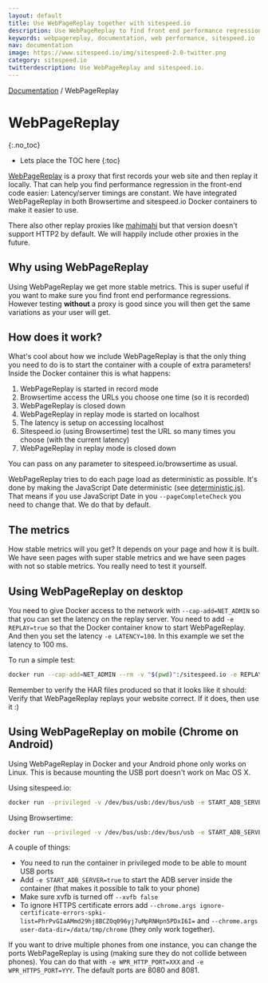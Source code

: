 ```yaml
---
layout: default
title: Use WebPageReplay together with sitespeed.io
description: Use WebPageReplay to find front end performance regressions.
keywords: webpagereplay, documentation, web performance, sitespeed.io
nav: documentation
image: https://www.sitespeed.io/img/sitespeed-2.0-twitter.png
category: sitespeed.io
twitterdescription: Use WebPageReplay and sitespeed.io.
---
```


[Documentation]({{site.baseurl}}/documentation/sitespeed.io/) / WebPageReplay

# WebPageReplay
{:.no_toc}

* Lets place the TOC here
{:toc}

[WebPageReplay](https://github.com/catapult-project/catapult/blob/master/web_page_replay_go/README.md) is a proxy that first records your web site and then replay it locally. That can help you find performance regression in the front-end code easier: Latency/server timings are constant. We have integrated WebPageReplay in both Browsertime and sitespeed.io Docker containers to make it easier to use.

There also other replay proxies like [mahimahi](http://mahimahi.mit.edu/) but that version doesn't support HTTP2 by default. We will happily include other proxies in the future.

## Why using WebPageReplay

Using WebPageReplay we get more stable metrics. This is super useful if you want to make sure you find front end performance regressions. However testing **without** a proxy is good since you will then get the same variations as your user will get.

## How does it work?

What's cool about how we include WebPageReplay is that the only thing you need to do is to start the container with a couple of extra parameters! Inside the Docker container this is what happens:

1. WebPageReplay is started in record mode
2. Browsertime access the URLs you choose one time (so it is recorded)
3. WebPageReplay is closed down
4. WebPageReplay in replay mode is started on localhost
5. The latency is setup on accessing localhost
6. Sitespeed.io (using Browsertime) test the URL so many times you choose (with the current latency)
7. WebPageReplay in replay mode is closed down

You can pass on any parameter to sitespeed.io/browsertime as usual.

WebPageReplay tries to do each page load as deterministic as possible. It's done by making the JavaScript Date deterministic (see [deterministic.js)](https://github.com/sitespeedio/sitespeed.io/blob/master/docker/webpagereplay/deterministic.js). That means if you use JavaScript Date in you `--pageCompleteCheck` you need to change that. We do that by default.

## The metrics

How stable metrics will you get? It depends on your page and how it is built. We have seen pages with super stable metrics and we have seen pages with not so stable metrics. You really need to test it yourself.

## Using WebPageReplay on desktop

You need to give Docker access to the network with `--cap-add=NET_ADMIN` so that you can set the latency on the replay server. You need to add `-e REPLAY=true` so that the Docker container know to start WebPageReplay. And then you set the latency `-e LATENCY=100`. In this example we set the latency to 100 ms.

To run a simple test:

```bash
docker run --cap-add=NET_ADMIN --rm -v "$(pwd)":/sitespeed.io -e REPLAY=true -e LATENCY=100 sitespeedio/sitespeed.io:{% include version/sitespeed.io.txt %} -n 5 -b chrome https://en.wikipedia.org/wiki/Barack_Obama
```

Remember to verify the HAR files produced so that it looks like it should: Verify that WebPageReplay replays your website correct. If it does, then use it :)

## Using WebPageReplay on mobile (Chrome on Android)

Using WebPageReplay in Docker and your Android phone only works on Linux. This is because mounting the USB port doesn't work on Mac OS X.

Using sitespeed.io:

```bash
docker run --privileged -v /dev/bus/usb:/dev/bus/usb -e START_ADB_SERVER=true --cap-add=NET_ADMIN --shm-size=1g --rm -v "$(pwd)":/sitespeed.io -e REPLAY=true -e LATENCY=100 sitespeedio/sitespeed.io:{% include version/sitespeed.io.txt %} https://en.m.wikipedia.org/wiki/Barack_Obama --browsertime.chrome.android.package com.android.chrome --browsertime.xvfb false --browsertime.chrome.args ignore-certificate-errors-spki-list=PhrPvGIaAMmd29hj8BCZOq096yj7uMpRNHpn5PDxI6I= --browsertime.chrome.args user-data-dir=/data/tmp/chrome -n 11
```

Using Browsertime:

```bash
docker run --privileged -v /dev/bus/usb:/dev/bus/usb -e START_ADB_SERVER=true --cap-add=NET_ADMIN --shm-size=1g --rm -v "$(pwd)":/browsertime -e REPLAY=true -e LATENCY=100 sitespeedio/browsertime:{% include version/browsertime.txt %} https://en.m.wikipedia.org/wiki/Barack_Obama --chrome.android.package com.android.chrome --xvfb false --chrome.args ignore-certificate-errors-spki-list=PhrPvGIaAMmd29hj8BCZOq096yj7uMpRNHpn5PDxI6I= --chrome.args user-data-dir=/data/tmp/chrome -n 11
```

A couple of things:

- You need to run the container in privileged mode to be able to mount USB ports
- Add `-e START_ADB_SERVER=true` to start the ADB server inside the container (that makes it possible to talk to your phone)
- Make sure xvfb is turned off `--xvfb false`
- To ignore HTTPS certificate errors add `--chrome.args ignore-certificate-errors-spki-list=PhrPvGIaAMmd29hj8BCZOq096yj7uMpRNHpn5PDxI6I=` and `--chrome.args user-data-dir=/data/tmp/chrome` (they only work together).

If you want to drive multiple phones from one instance, you can change the ports WebPageReplay is using (making sure they do not collide between phones). You can do that with
`-e WPR_HTTP_PORT=XXX` and `-e WPR_HTTPS_PORT=YYY`. The default ports are 8080 and 8081.
